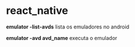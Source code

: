 # react_native
**emulator -list-avds** 
lista os emuladores no android

**emulator -avd avd_name**
 executa o emulador 

